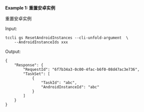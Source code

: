 **Example 1: 重置安卓实例**

重置安卓实例

Input: 

```
tccli gs ResetAndroidInstances --cli-unfold-argument  \
    --AndroidInstanceIds xxx
```

Output: 
```
{
    "Response": {
        "RequestId": "6f7b34a3-0c00-4fac-b6f0-08d47ac3e736",
        "TaskSet": [
            {
                "TaskId": "abc",
                "AndroidInstanceId": "abc"
            }
        ]
    }
}
```

